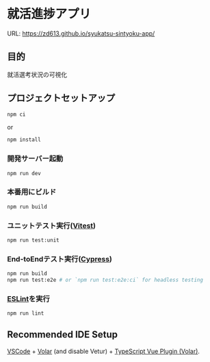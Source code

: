 # 就活進捗アプリ

URL: https://zd613.github.io/syukatsu-sintyoku-app/

## 目的

就活選考状況の可視化



## プロジェクトセットアップ

```sh
npm ci
```

or 

```sh
npm install
```

### 開発サーバー起動

```sh
npm run dev
```

### 本番用にビルド

```sh
npm run build
```

### ユニットテスト実行([Vitest](https://vitest.dev/))

```sh
npm run test:unit
```

### End-toEndテスト実行([Cypress](https://www.cypress.io/))

```sh
npm run build
npm run test:e2e # or `npm run test:e2e:ci` for headless testing
```

### [ESLint](https://eslint.org/)を実行

```sh
npm run lint
```


## Recommended IDE Setup

[VSCode](https://code.visualstudio.com/) + [Volar](https://marketplace.visualstudio.com/items?itemName=Vue.volar) (and disable Vetur) + [TypeScript Vue Plugin (Volar)](https://marketplace.visualstudio.com/items?itemName=Vue.vscode-typescript-vue-plugin).
